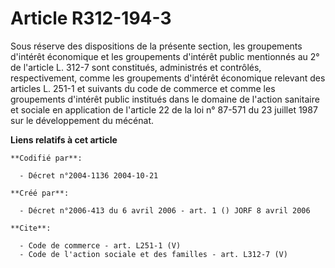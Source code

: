 # Article R312-194-3

Sous réserve des dispositions de la présente section, les groupements d'intérêt économique et les groupements d'intérêt
public mentionnés au 2° de l'article L. 312-7 sont constitués, administrés et contrôlés, respectivement, comme les
groupements d'intérêt économique relevant des articles L. 251-1 et suivants du code de commerce et comme les groupements
d'intérêt public institués dans le domaine de l'action sanitaire et sociale en application de l'article 22 de la loi n°
87-571 du 23 juillet 1987 sur le développement du mécénat.

**Liens relatifs à cet article**

	**Codifié par**:

	  - Décret n°2004-1136 2004-10-21

	**Créé par**:

	  - Décret n°2006-413 du 6 avril 2006 - art. 1 () JORF 8 avril 2006

	**Cite**:

	  - Code de commerce - art. L251-1 (V)
	  - Code de l'action sociale et des familles - art. L312-7 (V)
